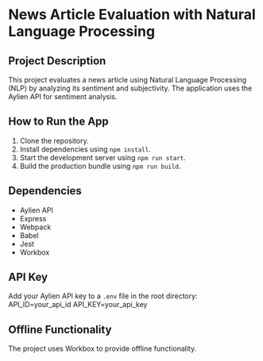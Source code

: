 # News Article Evaluation with Natural Language Processing

## Project Description
This project evaluates a news article using Natural Language Processing (NLP) by analyzing its sentiment and subjectivity. The application uses the Aylien API for sentiment analysis.

## How to Run the App
1. Clone the repository.
2. Install dependencies using `npm install`.
3. Start the development server using `npm run start`.
4. Build the production bundle using `npm run build`.

## Dependencies
- Aylien API
- Express
- Webpack
- Babel
- Jest
- Workbox

## API Key
Add your Aylien API key to a `.env` file in the root directory:
API_ID=your_api_id
API_KEY=your_api_key


## Offline Functionality
The project uses Workbox to provide offline functionality.
